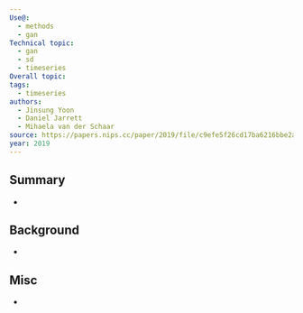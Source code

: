 ```yaml
---
Use@:
  - methods
  - gan
Technical topic:
  - gan
  - sd
  - timeseries
Overall topic: 
tags:
  - timeseries
authors:
  - Jinsung Yoon
  - Daniel Jarrett
  - Mihaela van der Schaar
source: https://papers.nips.cc/paper/2019/file/c9efe5f26cd17ba6216bbe2a7d26d490-Paper.pdf
year: 2019
---
```



## Summary
- 
## Background
- 

## Misc
- 